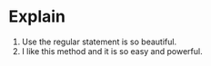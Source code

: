 # Explain

1. Use the regular statement is so beautiful.
2. I like this method and it is so easy and powerful.